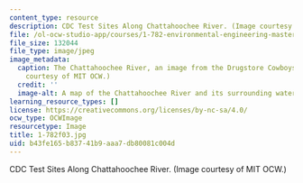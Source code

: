 ```yaml
---
content_type: resource
description: CDC Test Sites Along Chattahoochee River. (Image courtesy of MIT OCW.)
file: /ol-ocw-studio-app/courses/1-782-environmental-engineering-masters-of-engineering-project-fall-2003-spring-2004/b43fe165b83741b9aaa7db80081c004d_1-782f03.jpg
file_size: 132044
file_type: image/jpeg
image_metadata:
  caption: The Chattahoochee River, an image from the Drugstore Cowboys Project. (Image
    courtesy of MIT OCW.)
  credit: ''
  image-alt: A map of the Chattahoochee River and its surrounding watersheds.
learning_resource_types: []
license: https://creativecommons.org/licenses/by-nc-sa/4.0/
ocw_type: OCWImage
resourcetype: Image
title: 1-782f03.jpg
uid: b43fe165-b837-41b9-aaa7-db80081c004d
---
```

CDC Test Sites Along Chattahoochee River. (Image courtesy of MIT OCW.)